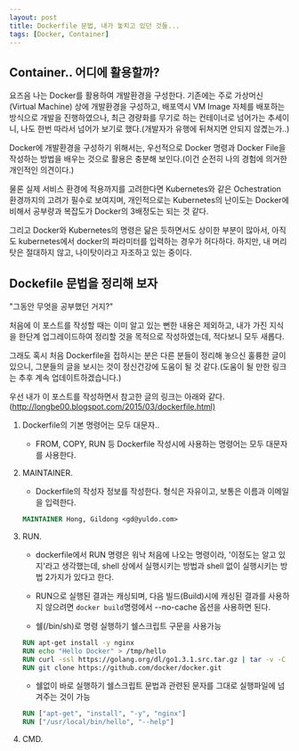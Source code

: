 ```yaml
---
layout: post
title: Dockerfile 문법, 내가 놓치고 있던 것들...
tags: [Docker, Container]
---
```


## Container.. 어디에 활용할까?

요즈음 나는 Docker를 활용하여 개발환경을 구성한다. 기존에는 주로 가상머신(Virtual Machine) 상에 개발환경을 구성하고, 배포역시 VM Image 자체를 배포하는 방식으로 개발을 진행하였으나, 최근  경량화를 무기로 하는 컨테이너로 넘어가는 추세이니, 나도 한번 따라서 넘어가 보기로 했다.(개발자가 유행에 뒤쳐지면 안되지 않곘는가..)

Docker에 개발환경을 구성하기 위해서는, 우선적으로 Docker 명령과 Docker File을 작성하는 방법을 배우는 것으로 활용은 충분해 보인다.(이건 순전히 나의 경험에 의거한 개인적인 의견이다.)

물론 실제 서비스 환경에 적용까지를 고려한다면 Kubernetes와 같은 Ochestration 환경까지의 고려가 필수로 보여지며, 개인적으로는 Kubernetes의 난이도는 Docker에 비해서 공부량과 복잡도가 Docker의 3배정도는 되는 것 같다.

그리고 Docker와 Kubernetes의 명령은 닮은 듯하면서도 상이한 부분이 많아서, 아직도 kubernetes에서 docker의 파라미터를 입력하는 경우가 허다하다. 하지만, 내 머리탓은 절대하지 않고, 나이탓이라고 자조하고 있는 중이다.

## Dockefile 문법을 정리해 보자

"그동안 무엇을 공부했던 거지?"

처음에 이 포스트를 작성할 때는 이미 알고 있는 뻔한 내용은 제외하고, 내가 가진 지식을 한단계 업그레이드하여 정리할 것을 목적으로 작성하였는데, 적다보니 모두 새롭다.

그래도 혹시 처음 Dockerfile을 접하시는 분은 다른 분들이 정리해 놓으신 훌륭한 글이 있으니, 그분들의 글을 보시는 것이 정신건강에 도움이 될 것 같다.(도움이 될 만한 링크는 추후 계속 업데이트하겠습니다.)

우선 내가 이 포스트를 작성하면서 참고한 글의 링크는 아래와 같다.(<http://longbe00.blogspot.com/2015/03/dockerfile.html)>

1. Dockerfile의 기본 명령어는 모두 대문자..

    * FROM, COPY, RUN 등 Dockerfile 작성시에 사용하는 명령어는 모두 대문자를 사용한다.

2. MAINTAINER.

    * Dockerfile의 작성자 정보를 작성한다. 형식은 자유이고, 보통은 이름과 이메일을 입력한다.

    ```dockerfile
    MAINTAINER Hong, Gildong <gd@yuldo.com>
    ```

3. RUN.
    * dockerfile에서 RUN 명령은 워낙 처음에 나오는 명령이라, '이정도는 알고 있지'라고 생각했는데, shell 상에서 실행시키는 방법과 shell 없이 실행시키는 방법 2가지가 있다고 한다.
    * RUN으로 실행된 결과는 캐싱되며, 다음 빌드(Build)시에 캐싱된 결과를 사용하지 않으려면 ```docker build```명령에서 --no-cache 옵션을 사용하면 된다.

    * 쉘(/bin/sh)로 명령 실행하기
        쉘스크립트 구문을 사용가능

    ```dockerfile
    RUN apt-get install -y nginx
    RUN echo "Hello Docker" > /tmp/hello
    RUN curl -ssl https://golang.org/dl/go1.3.1.src.tar.gz | tar -v -C /usr/local -xz
    RUN git clone https://github.com/docker/docker.git
    ```

    * 쉘없이 바로 실행하기
        쉘스크립트 문법과 관련된 문자를 그대로 실행파일에 넘겨주는 것이 가능

    ```dockerfile
    RUN ["apt-get", "install", "-y", "nginx"]
    RUN ["/usr/local/bin/hello", "--help"]
    ```

4. CMD.
